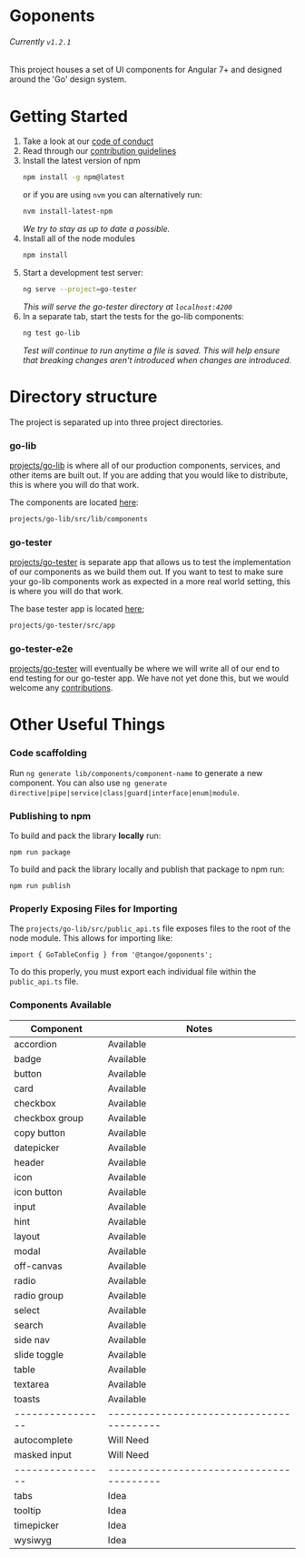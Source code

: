 # Goponents

###### Currently `v1.2.1`

This project houses a set of UI components for Angular 7+ and designed around the 'Go' design system.

# Getting Started
1. Take a look at our [code of conduct](https://github.com/mobi/goponents/blob/master/CODE_OF_CONDUCT.md)
2. Read through our [contribution guidelines](https://github.com/mobi/goponents/blob/master/CONTRIBUTING.md)
3. Install the latest version of npm
   ```bash
   npm install -g npm@latest
   ```
   or if you are using `nvm` you can alternatively run:
   ```bash
   nvm install-latest-npm
   ```
   _We try to stay as up to date a possible._
4. Install all of the node modules
   ```bash
   npm install
   ```
5. Start a development test server:
   ```bash
   ng serve --project=go-tester
   ```
   _This will serve the go-tester directory at `localhost:4200`_
6. In a separate tab, start the tests for the go-lib components:
   ```bash
   ng test go-lib
   ```
   _Test will continue to run anytime a file is saved. This will help ensure that breaking changes aren't introduced when changes are introduced._

# Directory structure
The project is separated up into three project directories.

### go-lib
[projects/go-lib](https://github.com/AlexOverbeck/goponents/tree/master/projects/go-lib) is where all of our production components, services, and other items are built out. If you are adding that you would like to distribute, this is where you will do that work.

The components are located [here](https://github.com/AlexOverbeck/goponents/tree/master/projects/go-lib/src/lib/components):
```bash
projects/go-lib/src/lib/components
```

### go-tester
[projects/go-tester](https://github.com/AlexOverbeck/goponents/tree/master/projects/go-tester) is separate app that allows us to test the implementation of our components as we build them out. If you want to test to make sure your go-lib components work as expected in a more real world setting, this is where you will do that work.

The base tester app is located [here](https://github.com/AlexOverbeck/goponents/tree/master/projects/go-tester/src/app);
```bash
projects/go-tester/src/app
```

### go-tester-e2e
[projects/go-tester](https://github.com/AlexOverbeck/goponents/tree/master/projects/go-tester-e2e) will eventually be where we will write all of our end to end testing for our go-tester app. We have not yet done this, but we would welcome any [contributions](https://github.com/mobi/goponents/blob/master/CONTRIBUTING.md).


# Other Useful Things

### Code scaffolding

Run `ng generate lib/components/component-name` to generate a new component. You can also use `ng generate directive|pipe|service|class|guard|interface|enum|module`.

### Publishing to npm
To build and pack the library **locally** run:
```
npm run package
```

To build and pack the library locally and publish that package to npm run:
```
npm run publish
```

### Properly Exposing Files for Importing

The `projects/go-lib/src/public_api.ts` file exposes files to the root of the node module. This allows for importing like:

`import { GoTableConfig } from '@tangoe/goponents';`

To do this properly, you must export each individual file within the `public_api.ts` file.

### Components Available

| Component      | Notes                                  |
|----------------|----------------------------------------|
| accordion      | Available                              |
| badge          | Available                              |
| button         | Available                              |
| card           | Available                              |
| checkbox       | Available                              |
| checkbox group | Available                              |
| copy button    | Available                              |
| datepicker     | Available                              |
| header         | Available                              |
| icon           | Available                              |
| icon button    | Available                              |
| input          | Available                              |
| hint           | Available                              |
| layout         | Available                              |
| modal          | Available                              |
| off-canvas     | Available                              |
| radio          | Available                              |
| radio group    | Available                              |
| select         | Available                              |
| search         | Available                              |
| side nav       | Available                              |
| slide toggle   | Available                              |
| table          | Available                              |
| textarea       | Available                              |
| toasts         | Available                              |
|----------------|----------------------------------------|
| autocomplete   | Will Need                              |
| masked input   | Will Need                              |
|----------------|----------------------------------------|
| tabs           | Idea                                   |
| tooltip        | Idea                                   |
| timepicker     | Idea                                   |
| wysiwyg        | Idea                                   |

